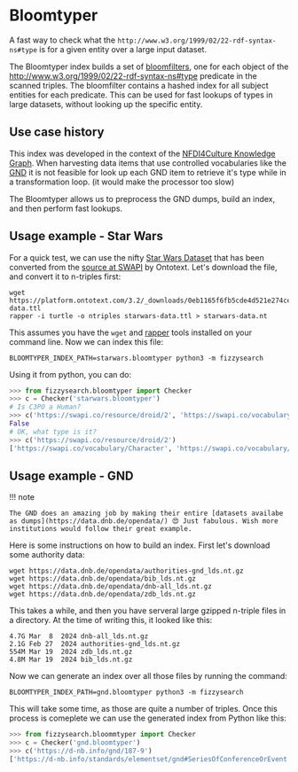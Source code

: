 # Bloomtyper

A fast way to check what the `http://www.w3.org/1999/02/22-rdf-syntax-ns#type` is for a given entity over a large input dataset.

The Bloomtyper index builds a set of [bloomfilters](https://en.wikipedia.org/wiki/Bloom_filter), one for each object of the <http://www.w3.org/1999/02/22-rdf-syntax-ns#type> predicate in the scanned triples. The bloomfilter contains a hashed index for all subject entities for each predicate. This can be used for fast lookups of types in large datasets, without looking up the specific entity.

## Use case history

This index was developed in the context of the [NFDI4Culture Knowledge Graph](https://nfdi4culture.de/services/details/culture-knowledge-graph.html). When harvesting data items that use controlled vocabularies like the [GND](https://www.dnb.de/EN/Professionell/Standardisierung/GND/gnd_node.html) it is not feasible for look up each GND item to retrieve it's type while in a transformation loop. (it would make the processor too slow)

The Bloomtyper allows us to preprocess the GND dumps, build an index, and then perform fast lookups.

## Usage example - Star Wars

For a quick test, we can use the nifty [Star Wars Dataset](https://platform.ontotext.com/3.2/datasets/star-wars.html) that has been converted from the [source at SWAPI](https://swapi.dev/) by Ontotext. Let's download the file, and convert it to n-triples first:

```shell
wget https://platform.ontotext.com/3.2/_downloads/0eb1165f6fb5cde4d521e274ce6049ab/starwars-data.ttl
rapper -i turtle -o ntriples starwars-data.ttl > starwars-data.nt
```

This assumes you have the `wget` and [rapper](https://librdf.org/raptor/rapper.html) tools installed on your command line.
Now we can index this file:

```shell
BLOOMTYPER_INDEX_PATH=starwars.bloomtyper python3 -m fizzysearch
```

Using it from python, you can do:

```python
>>> from fizzysearch.bloomtyper import Checker
>>> c = Checker('starwars.bloomtyper')
# Is C3PO a Human?
>>> c('https://swapi.co/resource/droid/2', 'https://swapi.co/vocabulary/Human')
False
# OK, what type is it?
>>> c('https://swapi.co/resource/droid/2')
['https://swapi.co/vocabulary/Character', 'https://swapi.co/vocabulary/Droid']
```

## Usage example - GND

!!! note

    The GND does an amazing job by making their entire [datasets availabe as dumps](https://data.dnb.de/opendata/) 😍 Just fabulous. Wish more institutions would follow their great example.

Here is some instructions on how to build an index. First let's download some authority data:

```shell
wget https://data.dnb.de/opendata/authorities-gnd_lds.nt.gz
wget https://data.dnb.de/opendata/bib_lds.nt.gz
wget https://data.dnb.de/opendata/dnb-all_lds.nt.gz
wget https://data.dnb.de/opendata/zdb_lds.nt.gz
```

This takes a while, and then you have serveral large gzipped n-triple files in a directory.
At the time of writing this, it looked like this:

```shell
4.7G Mar  8  2024 dnb-all_lds.nt.gz
2.1G Feb 27  2024 authorities-gnd_lds.nt.gz
554M Mar 19  2024 zdb_lds.nt.gz
4.8M Mar 19  2024 bib_lds.nt.gz
```

Now we can generate an index over all those files by running the command:

```shell
BLOOMTYPER_INDEX_PATH=gnd.bloomtyper python3 -m fizzysearch
```

This will take some time, as those are quite a number of triples. Once this process is comeplete we can use the generated index from Python like this:

```python
>>> from fizzysearch.bloommtyper import Checker
>>> c = Checker('gnd.bloomtyper')
>>> c('https://d-nb.info/gnd/187-9')
['https://d-nb.info/standards/elementset/gnd#SeriesOfConferenceOrEvent']
```
